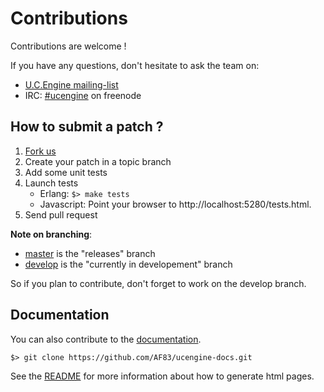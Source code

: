 # Contributions

Contributions are welcome !

If you have any questions, don't hesitate to ask the team on:

* [U.C.Engine mailing-list](http://groups.google.com/group/ucengine)
* IRC: [#ucengine](irc:ucengine@irc.freenode.net) on freenode

## How to submit a patch ?

1. [Fork us](https://github.com/AF83/ucengine)
2. Create your patch in a topic branch
3. Add some unit tests
4. Launch tests
   * Erlang: `$> make tests`
   * Javascript: Point your browser to http://localhost:5280/tests.html.
5. Send pull request

**Note on branching**:

  * [master](https://github.com/AF83/ucengine/tree/master) is the "releases" branch
  * [develop](https://github.com/AF83/ucengine/tree/develop) is the "currently in developement" branch

So if you plan to contribute, don't forget to work on the develop branch.

## Documentation

You can also contribute to the [documentation](https://github.com/AF83/ucengine-docs).

    $> git clone https://github.com/AF83/ucengine-docs.git

See the [README](https://github.com/AF83/ucengine-docs/blob/master/README.md) for more information about how to generate html pages.
